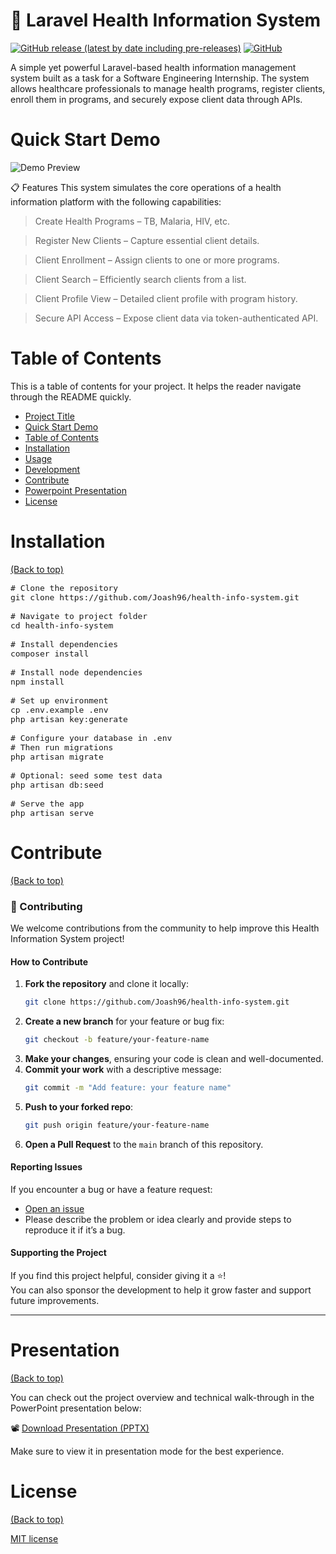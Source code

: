 
# 🏥 Laravel Health Information System

[![GitHub release (latest by date including pre-releases)](https://img.shields.io/github/v/release/navendu-pottekkat/awesome-readme?include_prereleases)](https://img.shields.io/github/v/release/navendu-pottekkat/awesome-readme?include_prereleases)
[![GitHub](https://img.shields.io/github/license/navendu-pottekkat/awesome-readme)](https://img.shields.io/github/license/navendu-pottekkat/awesome-readme)

A simple yet powerful Laravel-based health information management system built as a task for a Software Engineering Internship. The system allows healthcare professionals to manage health programs, register clients, enroll them in programs, and securely expose client data through APIs.



# Quick Start Demo

![Demo Preview](https://hospital.pulselinesolutions.co.ke/public/assets/img/CEMABG.png)

📋 Features
This system simulates the core operations of a health information platform with the following capabilities:

>Create Health Programs – TB, Malaria, HIV, etc.

>Register New Clients – Capture essential client details.

>Client Enrollment – Assign clients to one or more programs.

>Client Search – Efficiently search clients from a list.

>Client Profile View – Detailed client profile with program history.

>Secure API Access – Expose client data via token-authenticated API.

# Table of Contents

This is a table of contents for your project. It helps the reader navigate through the README quickly.
- [Project Title](#project-title)
- [Quick Start Demo](#quick-start-demo)
- [Table of Contents](#table-of-contents)
- [Installation](#installation)
- [Usage](#usage)
- [Development](#development)
- [Contribute](#contribute)
- [Powerpoint Presentation](#presentation)
- [License](#license)


# Installation
[(Back to top)](#table-of-contents)

<pre style="font-size: 13px;">
# Clone the repository
git clone https://github.com/Joash96/health-info-system.git

# Navigate to project folder
cd health-info-system

# Install dependencies
composer install

# Install node dependencies
npm install

# Set up environment
cp .env.example .env
php artisan key:generate

# Configure your database in .env
# Then run migrations
php artisan migrate

# Optional: seed some test data
php artisan db:seed

# Serve the app
php artisan serve
</pre>



# Contribute
[(Back to top)](#table-of-contents)


### 🤝 Contributing

We welcome contributions from the community to help improve this Health Information System project!

#### How to Contribute
1. **Fork the repository** and clone it locally:
   ```bash
   git clone https://github.com/Joash96/health-info-system.git
   ```
2. **Create a new branch** for your feature or bug fix:
   ```bash
   git checkout -b feature/your-feature-name
   ```
3. **Make your changes**, ensuring your code is clean and well-documented.
4. **Commit your work** with a descriptive message:
   ```bash
   git commit -m "Add feature: your feature name"
   ```
5. **Push to your forked repo**:
   ```bash
   git push origin feature/your-feature-name
   ```
6. **Open a Pull Request** to the `main` branch of this repository.

#### Reporting Issues
If you encounter a bug or have a feature request:
- [Open an issue](https://github.com/Joash96/health-info-system/issues)
- Please describe the problem or idea clearly and provide steps to reproduce it if it’s a bug.

#### Supporting the Project
If you find this project helpful, consider giving it a ⭐️!  
You can also sponsor the development to help it grow faster and support future improvements.

---

# Presentation
[(Back to top)](#table-of-contents)

You can check out the project overview and technical walk-through in the PowerPoint presentation below:

📽️ [Download Presentation (PPTX)](https://hospital.pulselinesolutions.co.ke/public/assets/Basic%20Health%20Information%20System.pptx)

Make sure to view it in presentation mode for the best experience.




# License
[(Back to top)](#table-of-contents)

[MIT license](./LICENSE)


